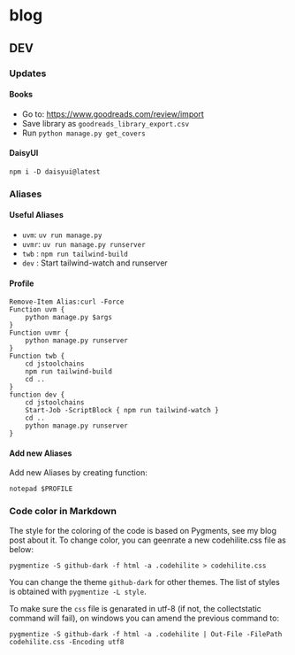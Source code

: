 # blog

## DEV

### Updates

#### Books

- Go to: https://www.goodreads.com/review/import
- Save library as `goodreads_library_export.csv` 
- Run `python manage.py get_covers`


#### DaisyUI

```shell
npm i -D daisyui@latest
```

### Aliases

#### Useful Aliases

- `uvm`: `uv run manage.py`
- `uvmr`: `uv run manage.py runserver`
- `twb` : `npm run tailwind-build`
- `dev` : Start tailwind-watch and runserver

#### Profile

```Profile
Remove-Item Alias:curl -Force
Function uvm {
    python manage.py $args
}
Function uvmr {
    python manage.py runserver
}
Function twb {
    cd jstoolchains
    npm run tailwind-build
    cd ..
}
function dev {
    cd jstoolchains
    Start-Job -ScriptBlock { npm run tailwind-watch }
    cd ..
    python manage.py runserver
}
```

#### Add new Aliases

Add new Aliases by creating function: 
```shell
notepad $PROFILE
```

### Code color in Markdown

The style for the coloring of the code is based on Pygments, see my blog post about it. To change color, you can 
geenrate a new codehilite.css file as below:

```shell
pygmentize -S github-dark -f html -a .codehilite > codehilite.css
```

You can change the theme `github-dark` for other themes. The list of styles is obtained with `pygmentize -L style`.

To make sure the `css` file is genarated in utf-8 (if not, the collectstatic command will fail), on windows you can amend the previous command to:

```shell
pygmentize -S github-dark -f html -a .codehilite | Out-File -FilePath codehilite.css -Encoding utf8
```

